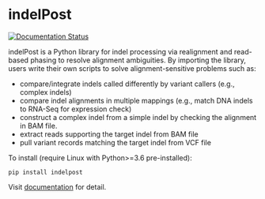 # indelPost

[![Documentation Status](https://readthedocs.org/projects/indelpost/badge/?version=latest)](https://indelpost.readthedocs.io/en/latest/?badge=latest)

indelPost is a Python library for indel processing via realignment and read-based phasing to resolve alignment ambiguities. By importing the library, 
users write their own scripts to solve alignment-sensitive problems such as:
* compare/integrate indels called differently by variant callers (e.g., complex indels)
* compare indel alignments in multiple mappings (e.g., match DNA indels to RNA-Seq for expression check)  
* construct a complex indel from a simple indel by checking the alignment in BAM file.    
* extract reads supporting the target indel from BAM file
* pull variant records matching the target indel from VCF file

To install (require Linux with Python>=3.6 pre-installed):
```
pip install indelpost
```

Visit [documentation](https://indelpost.readthedocs.io/en/latest) for detail.

